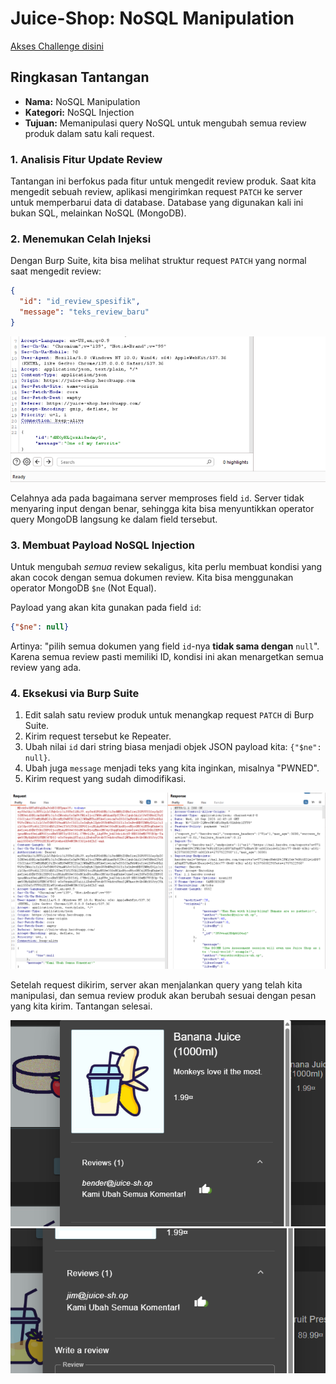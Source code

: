 # Juice-Shop: NoSQL Manipulation

[Akses Challenge disini](https://juice-shop.herokuapp.com/#/score-board?categories=Injection&showDisabledChallenges=false)

## Ringkasan Tantangan
- **Nama:** NoSQL Manipulation
- **Kategori:** NoSQL Injection
- **Tujuan:** Memanipulasi query NoSQL untuk mengubah semua review produk dalam satu kali request.

### 1. Analisis Fitur Update Review
Tantangan ini berfokus pada fitur untuk mengedit review produk. Saat kita mengedit sebuah review, aplikasi mengirimkan request `PATCH` ke server untuk memperbarui data di database. Database yang digunakan kali ini bukan SQL, melainkan NoSQL (MongoDB).

### 2. Menemukan Celah Injeksi
Dengan Burp Suite, kita bisa melihat struktur request `PATCH` yang normal saat mengedit review:
```json
{
  "id": "id_review_spesifik",
  "message": "teks_review_baru"
}
```

![Image 1](https://github.com/bielnzar/Kelas-KWA-2025/blob/main/week2-injection/kelas/images/nosql/1.png)

Celahnya ada pada bagaimana server memproses field `id`. Server tidak menyaring input dengan benar, sehingga kita bisa menyuntikkan operator query MongoDB langsung ke dalam field tersebut.

### 3. Membuat Payload NoSQL Injection
Untuk mengubah *semua* review sekaligus, kita perlu membuat kondisi yang akan cocok dengan semua dokumen review. Kita bisa menggunakan operator MongoDB `$ne` (Not Equal).

Payload yang akan kita gunakan pada field `id`:
```json
{"$ne": null}
```
Artinya: "pilih semua dokumen yang field `id`-nya **tidak sama dengan** `null`". Karena semua review pasti memiliki ID, kondisi ini akan menargetkan semua review yang ada.

### 4. Eksekusi via Burp Suite
1. Edit salah satu review produk untuk menangkap request `PATCH` di Burp Suite.
2. Kirim request tersebut ke Repeater.
3. Ubah nilai `id` dari string biasa menjadi objek JSON payload kita: `{"$ne": null}`.
4. Ubah juga `message` menjadi teks yang kita inginkan, misalnya "PWNED".
5. Kirim request yang sudah dimodifikasi.

![Image 2](https://github.com/bielnzar/Kelas-KWA-2025/blob/main/week2-injection/kelas/images/nosql/2.png)

Setelah request dikirim, server akan menjalankan query yang telah kita manipulasi, dan semua review produk akan berubah sesuai dengan pesan yang kita kirim. Tantangan selesai.

![Image 3](https://github.com/bielnzar/Kelas-KWA-2025/blob/main/week2-injection/kelas/images/nosql/3.png)
![Image 4](https://github.com/bielnzar/Kelas-KWA-2025/blob/main/week2-injection/kelas/images/nosql/4.png)